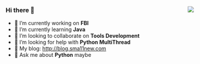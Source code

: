 ### Hi there 👋             <img align="right" src="https://github-readme-stats.vercel.app/api?username=Sma11New&show_icons=true&theme=radical">
- 🔭 I’m currently working on **FBI**
- 🌱 I’m currently learning **Java**
- 👯 I’m looking to collaborate on **Tools Development**
- 🤔 I’m looking for help with **Python MultiThread**
- 🍔 My blog: http://blog.sma11new.com
- 💬 Ask me about **Python** maybe

